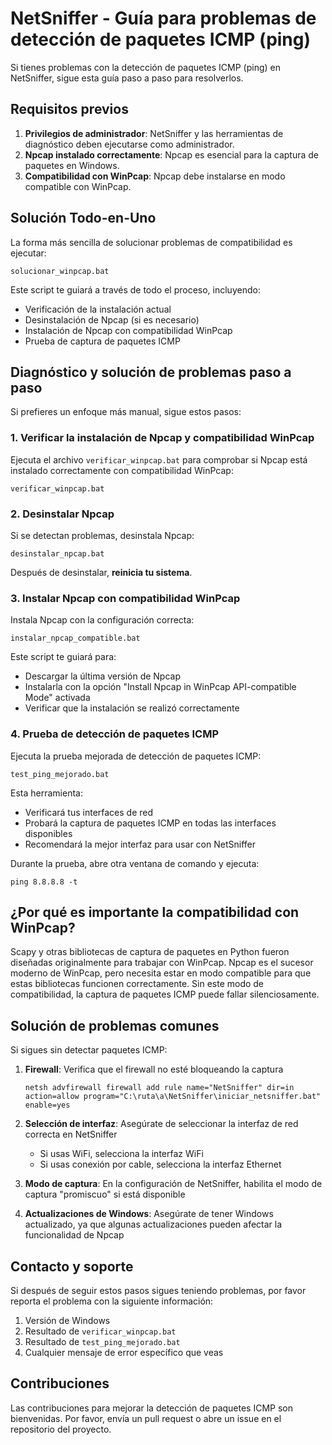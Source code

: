 # NetSniffer - Guía para problemas de detección de paquetes ICMP (ping)

Si tienes problemas con la detección de paquetes ICMP (ping) en NetSniffer, sigue esta guía paso a paso para resolverlos.

## Requisitos previos

1. **Privilegios de administrador**: NetSniffer y las herramientas de diagnóstico deben ejecutarse como administrador.
2. **Npcap instalado correctamente**: Npcap es esencial para la captura de paquetes en Windows.
3. **Compatibilidad con WinPcap**: Npcap debe instalarse en modo compatible con WinPcap.

## Solución Todo-en-Uno

La forma más sencilla de solucionar problemas de compatibilidad es ejecutar:

```
solucionar_winpcap.bat
```

Este script te guiará a través de todo el proceso, incluyendo:
- Verificación de la instalación actual
- Desinstalación de Npcap (si es necesario)
- Instalación de Npcap con compatibilidad WinPcap
- Prueba de captura de paquetes ICMP

## Diagnóstico y solución de problemas paso a paso

Si prefieres un enfoque más manual, sigue estos pasos:

### 1. Verificar la instalación de Npcap y compatibilidad WinPcap

Ejecuta el archivo `verificar_winpcap.bat` para comprobar si Npcap está instalado correctamente con compatibilidad WinPcap:

```
verificar_winpcap.bat
```

### 2. Desinstalar Npcap

Si se detectan problemas, desinstala Npcap:

```
desinstalar_npcap.bat
```

Después de desinstalar, **reinicia tu sistema**.

### 3. Instalar Npcap con compatibilidad WinPcap

Instala Npcap con la configuración correcta:

```
instalar_npcap_compatible.bat
```

Este script te guiará para:
- Descargar la última versión de Npcap
- Instalarla con la opción "Install Npcap in WinPcap API-compatible Mode" activada
- Verificar que la instalación se realizó correctamente

### 4. Prueba de detección de paquetes ICMP

Ejecuta la prueba mejorada de detección de paquetes ICMP:

```
test_ping_mejorado.bat
```

Esta herramienta:
- Verificará tus interfaces de red
- Probará la captura de paquetes ICMP en todas las interfaces disponibles
- Recomendará la mejor interfaz para usar con NetSniffer

Durante la prueba, abre otra ventana de comando y ejecuta:
```
ping 8.8.8.8 -t
```

## ¿Por qué es importante la compatibilidad con WinPcap?

Scapy y otras bibliotecas de captura de paquetes en Python fueron diseñadas originalmente para trabajar con WinPcap. Npcap es el sucesor moderno de WinPcap, pero necesita estar en modo compatible para que estas bibliotecas funcionen correctamente. Sin este modo de compatibilidad, la captura de paquetes ICMP puede fallar silenciosamente.

## Solución de problemas comunes

Si sigues sin detectar paquetes ICMP:

1. **Firewall**: Verifica que el firewall no esté bloqueando la captura
   ```
   netsh advfirewall firewall add rule name="NetSniffer" dir=in action=allow program="C:\ruta\a\NetSniffer\iniciar_netsniffer.bat" enable=yes
   ```

2. **Selección de interfaz**: Asegúrate de seleccionar la interfaz de red correcta en NetSniffer
   - Si usas WiFi, selecciona la interfaz WiFi
   - Si usas conexión por cable, selecciona la interfaz Ethernet

3. **Modo de captura**: En la configuración de NetSniffer, habilita el modo de captura "promiscuo" si está disponible

4. **Actualizaciones de Windows**: Asegúrate de tener Windows actualizado, ya que algunas actualizaciones pueden afectar la funcionalidad de Npcap

## Contacto y soporte

Si después de seguir estos pasos sigues teniendo problemas, por favor reporta el problema con la siguiente información:

1. Versión de Windows
2. Resultado de `verificar_winpcap.bat`
3. Resultado de `test_ping_mejorado.bat`
4. Cualquier mensaje de error específico que veas

## Contribuciones

Las contribuciones para mejorar la detección de paquetes ICMP son bienvenidas. Por favor, envía un pull request o abre un issue en el repositorio del proyecto.
